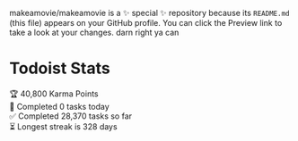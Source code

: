 makeamovie/makeamovie is a ✨ special ✨ repository because its `README.md` (this file) appears on your GitHub profile.
You can click the Preview link to take a look at your changes. darn right ya can

# Todoist Stats

<!-- TODO-IST:START -->
🏆  40,800 Karma Points           
🌸  Completed 0 tasks today           
✅  Completed 28,370 tasks so far           
⏳  Longest streak is 328 days
<!-- TODO-IST:END -->